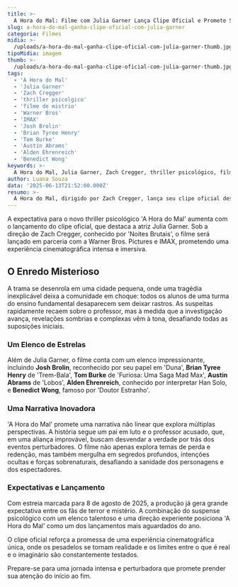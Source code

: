 ```yaml
---
title: >-
  A Hora do Mal: Filme com Julia Garner Lança Clipe Oficial e Promete Surpresas
slug: a-hora-do-mal-ganha-clipe-oficial-com-julia-garner
categoria: Filmes
midia: >-
  /uploads/a-hora-do-mal-ganha-clipe-oficial-com-julia-garner-thumb.jpg
tipoMidia: imagem
thumb: >-
  /uploads/a-hora-do-mal-ganha-clipe-oficial-com-julia-garner-thumb.jpg
tags:
  - 'A Hora do Mal'
  - 'Julia Garner'
  - 'Zach Cregger'
  - 'thriller psicolgico'
  - 'filme de mistrio'
  - 'Warner Bros'
  - 'IMAX'
  - 'Josh Brolin'
  - 'Brian Tyree Henry'
  - 'Tom Burke'
  - 'Austin Abrams'
  - 'Alden Ehrenreich'
  - 'Benedict Wong'
keywords: >-
  A Hora do Mal, Julia Garner, Zach Cregger, thriller psicológico, filme de mistério, Warner Bros, IMAX, Josh Brolin, Brian Tyree Henry, Tom Burke, Austin Abrams, Alden Ehrenreich, Benedict Wong
author: Luana Souza
data: '2025-06-13T21:52:00.000Z'
resumo: >-
  A Hora do Mal, dirigido por Zach Cregger, lança seu clipe oficial destacando Julia Garner, prometendo uma trama de mistério e terror psicológico. O filme chega aos cinemas em 8 de agosto, com um elenco de peso.
---
```


A expectativa para o novo thriller psicológico 'A Hora do Mal' aumenta com o lançamento do clipe oficial, que destaca a atriz Julia Garner. Sob a direção de Zach Cregger, conhecido por 'Noites Brutais', o filme será lançado em parceria com a Warner Bros. Pictures e IMAX, prometendo uma experiência cinematográfica intensa e imersiva.

## O Enredo Misterioso

A trama se desenrola em uma cidade pequena, onde uma tragédia inexplicável deixa a comunidade em choque: todos os alunos de uma turma do ensino fundamental desaparecem sem deixar rastros. As suspeitas rapidamente recaem sobre o professor, mas à medida que a investigação avança, revelações sombrias e complexas vêm à tona, desafiando todas as suposições iniciais.

### Um Elenco de Estrelas

Além de Julia Garner, o filme conta com um elenco impressionante, incluindo **Josh Brolin**, reconhecido por seu papel em 'Duna', **Brian Tyree Henry** de 'Trem-Bala', **Tom Burke** de 'Furiosa: Uma Saga Mad Max', **Austin Abrams** de 'Lobos', **Alden Ehrenreich**, conhecido por interpretar Han Solo, e **Benedict Wong**, famoso por 'Doutor Estranho'.

### Uma Narrativa Inovadora

'A Hora do Mal' promete uma narrativa não linear que explora múltiplas perspectivas. A história segue um pai em luto e o professor acusado, que, em uma aliança improvável, buscam desvendar a verdade por trás dos eventos perturbadores. O filme não apenas explora temas de perda e redenção, mas também mergulha em segredos profundos, intenções ocultas e forças sobrenaturais, desafiando a sanidade dos personagens e dos espectadores.

### Expectativas e Lançamento

Com estreia marcada para 8 de agosto de 2025, a produção já gera grande expectativa entre os fãs de terror e mistério. A combinação do suspense psicológico com um elenco talentoso e uma direção experiente posiciona 'A Hora do Mal' como um dos lançamentos mais aguardados do ano.

O clipe oficial reforça a promessa de uma experiência cinematográfica única, onde os pesadelos se tornam realidade e os limites entre o que é real e o imaginário são constantemente testados.

Prepare-se para uma jornada intensa e perturbadora que promete prender sua atenção do início ao fim.